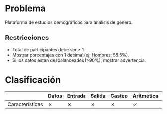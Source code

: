 # Problema

Plataforma de estudios demográficos para análisis de género.

## Restricciones

- Total de participantes debe ser ≥ 1.
- Mostrar porcentajes con 1 decimal (ej: Hombres: 55.5%).
- Si los datos están desbalanceados (>90%), mostrar advertencia.

# Clasificación
|  | Datos | Entrada | Salida | Casteo | Aritmética | Relacionales | Lógicos | Condicionales | Ciclo | Matrices | Funciones |
|----------|-------|---------|--------|--------|------------|--------------|---------|---------------|-------|----------|-------------|
| Características | ✗ | ✗ | ✗ | ✗ | ✓ | ✗ | ✗ | ✗ | ✗ | ✗ | ✗ |
